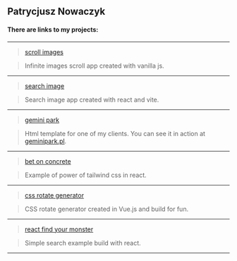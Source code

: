 ## Patrycjusz Nowaczyk

#### There are links to my projects:
   ---
> <a href="https://patrycjusznowaczyk.github.io/unsplash-vanilla-js/" target="_blank">scroll images</a>

> Infinite images scroll app created with vanilla js.

   ---
> <a href="https://patrycjusznowaczyk.github.io/unsplash-react/" target="_blank">search image</a>

> Search image app created with react and vite.

   ---
> <a href="https://patrycjusznowaczyk.github.io/gemini/" target="_blank">gemini park</a>

> Html template for one of my clients. You can see it in action at <a href="https://geminipark.pl" target="_blank">geminipark.pl</a>.

   ---
> <a href="https://patrycjusznowaczyk.github.io/bet_on_concrete" target="_blank">bet on concrete</a>

> Example of power of tailwind css in react.

   ---
> <a href="https:/patrycjusznowaczyk.github.io/vue_generate_rotate" target="_blank">css rotate generator</a>

> CSS rotate generator created in Vue.js and build for fun.
   
   ---
> <a href="https://patrycjusznowaczyk.github.io/react_find_your_monster" target="_blank">react find your monster</a>

> Simple search example build with react.

   ---
